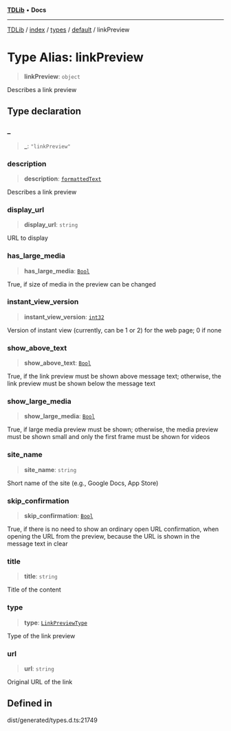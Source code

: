 [**TDLib**](../../../../../../README.md) • **Docs**

***

[TDLib](../../../../../../modules.md) / [index](../../../../../README.md) / [types](../../../README.md) / [default](../README.md) / linkPreview

# Type Alias: linkPreview

> **linkPreview**: `object`

Describes a link preview

## Type declaration

### \_

> **\_**: `"linkPreview"`

### description

> **description**: [`formattedText`](formattedText-1.md)

Describes a link preview

### display\_url

> **display\_url**: `string`

URL to display

### has\_large\_media

> **has\_large\_media**: [`Bool`](Bool.md)

True, if size of media in the preview can be changed

### instant\_view\_version

> **instant\_view\_version**: [`int32`](int32-1.md)

Version of instant view (currently, can be 1 or 2) for the web page; 0 if none

### show\_above\_text

> **show\_above\_text**: [`Bool`](Bool.md)

True, if the link preview must be shown above message text; otherwise, the link preview must be shown below the message text

### show\_large\_media

> **show\_large\_media**: [`Bool`](Bool.md)

True, if large media preview must be shown; otherwise, the media preview must be shown small and only the first frame must be shown for videos

### site\_name

> **site\_name**: `string`

Short name of the site (e.g., Google Docs, App Store)

### skip\_confirmation

> **skip\_confirmation**: [`Bool`](Bool.md)

True, if there is no need to show an ordinary open URL confirmation, when opening the URL from the preview, because the URL is shown in the message text in clear

### title

> **title**: `string`

Title of the content

### type

> **type**: [`LinkPreviewType`](LinkPreviewType.md)

Type of the link preview

### url

> **url**: `string`

Original URL of the link

## Defined in

dist/generated/types.d.ts:21749
